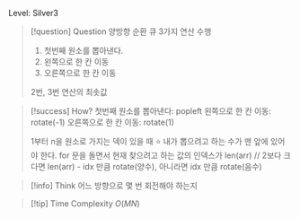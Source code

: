 Level: Silver3

> [!question] Question
> 양방향 순환 큐
> 3가지 연산 수행
>
> 1. 첫번째 원소를 뽑아낸다.
> 2. 왼쪽으로 한 칸 이동
> 3. 오른쪽으로 한 칸 이동
>
> 2번, 3번 연산의 최솟값

> [!success] How?
> 첫번째 원소를 뽑아낸다: popleft
> 왼쪽으로 한 칸 이동: rotate(-1)
> 오른쪽으로 한 칸 이동: rotate(1)
>
> 1부터 n을 원소로 가지는 덱이 있을 때
> ⭐️ 내가 뽑으려고 하는 수가 맨 앞에 있어야 한다.
> for 문을 돌면서 현재 찾으려고 하는 값의 인덱스가 len(arr) // 2보다 크다면 len(arr) - idx 만큼 rotate(양수), 아니라면 idx 만큼 rotate(음수)

> [!info] Think
> 어느 방향으로 몇 번 회전해야 하는지

> [!tip] Time Complexity
> $O(MN)$
